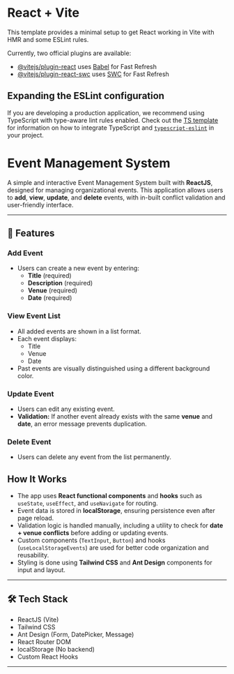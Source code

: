 # React + Vite

This template provides a minimal setup to get React working in Vite with HMR and some ESLint rules.

Currently, two official plugins are available:

- [@vitejs/plugin-react](https://github.com/vitejs/vite-plugin-react/blob/main/packages/plugin-react) uses [Babel](https://babeljs.io/) for Fast Refresh
- [@vitejs/plugin-react-swc](https://github.com/vitejs/vite-plugin-react/blob/main/packages/plugin-react-swc) uses [SWC](https://swc.rs/) for Fast Refresh

## Expanding the ESLint configuration

If you are developing a production application, we recommend using TypeScript with type-aware lint rules enabled. Check out the [TS template](https://github.com/vitejs/vite/tree/main/packages/create-vite/template-react-ts) for information on how to integrate TypeScript and [`typescript-eslint`](https://typescript-eslint.io) in your project.

# Event Management System

A simple and interactive Event Management System built with **ReactJS**, designed for managing organizational events. This application allows users to **add**, **view**, **update**, and **delete** events, with in-built conflict validation and user-friendly interface.

---

## 🚀 Features

### Add Event

- Users can create a new event by entering:
  - **Title** (required)
  - **Description** (required)
  - **Venue** (required)
  - **Date** (required)

### View Event List

- All added events are shown in a list format.
- Each event displays:
  - Title
  - Venue
  - Date
- Past events are visually distinguished using a different background color.

### Update Event

- Users can edit any existing event.
- **Validation:** If another event already exists with the same **venue** and **date**, an error message prevents duplication.

### Delete Event

- Users can delete any event from the list permanently.

## How It Works

- The app uses **React functional components** and **hooks** such as `useState`, `useEffect`, and `useNavigate` for routing.
- Event data is stored in **localStorage**, ensuring persistence even after page reload.
- Validation logic is handled manually, including a utility to check for **date + venue conflicts** before adding or updating events.
- Custom components (`TextInput`, `Button`) and hooks (`useLocalStorageEvents`) are used for better code organization and reusability.
- Styling is done using **Tailwind CSS** and **Ant Design** components for input and layout.

---

## 🛠 Tech Stack

- ReactJS (Vite)
- Tailwind CSS
- Ant Design (Form, DatePicker, Message)
- React Router DOM
- localStorage (No backend)
- Custom React Hooks

---
